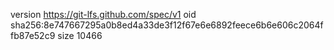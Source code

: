 version https://git-lfs.github.com/spec/v1
oid sha256:8e747667295a0b8ed4a33de3f12f67e6e6892feece6b6e606c2064ffb87e52c9
size 10466

